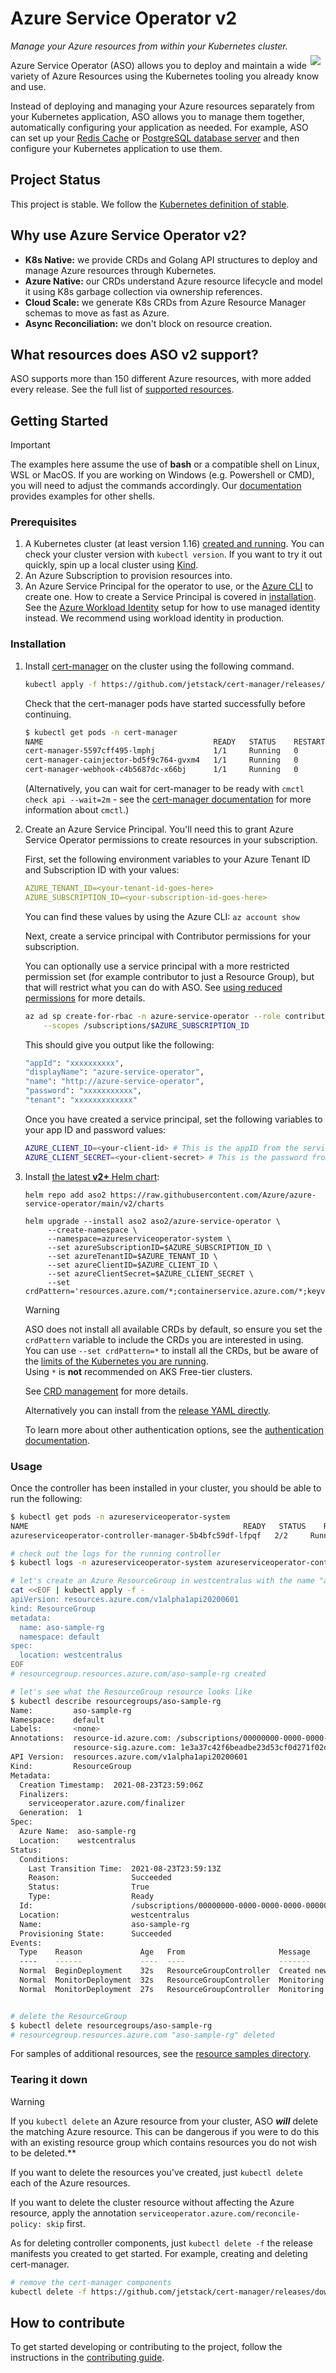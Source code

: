 # Azure Service Operator v2

*Manage your Azure resources from within your Kubernetes cluster.*

<img src="https://azure.github.io/azure-service-operator/favicons/favicon-128.png" style="float:right; margin: -8px 8px 8px 0px;"/>Azure Service Operator (ASO) allows you to deploy and maintain a wide variety of Azure Resources using the Kubernetes tooling you already know and use.

Instead of deploying and managing your Azure resources separately from your Kubernetes application, ASO allows you to manage them together, automatically configuring your application as needed. For example, ASO can set up your [Redis Cache](https://azure.github.io/azure-service-operator/reference/cache/) or [PostgreSQL database server](https://azure.github.io/azure-service-operator/reference/dbforpostgresql/) and then configure your Kubernetes application to use them.

## Project Status

This project is stable. We follow the [Kubernetes definition of stable](https://kubernetes.io/docs/reference/command-line-tools-reference/feature-gates/#feature-stages).

## Why use Azure Service Operator v2?

- **K8s Native:** we provide CRDs and Golang API structures to deploy and manage Azure resources through Kubernetes.
- **Azure Native:** our CRDs understand Azure resource lifecycle and model it using K8s garbage collection via ownership references.
- **Cloud Scale:** we generate K8s CRDs from Azure Resource Manager schemas to move as fast as Azure.
- **Async Reconciliation:** we don't block on resource creation.

## What resources does ASO v2 support?

ASO supports more than 150 different Azure resources, with more added every release. See the full list of [supported resources](https://azure.github.io/azure-service-operator/reference/).

## Getting Started

> [!IMPORTANT]
> The examples here assume the use of **bash** or a compatible shell on Linux, WSL or MacOS. If you are working on Windows (e.g. Powershell or CMD), you will need to adjust the commands accordingly. Our [documentation](https://azure.github.io/azure-service-operator/) provides examples for other shells.

### Prerequisites

1. A Kubernetes cluster (at least version 1.16) [created and running](https://kubernetes.io/docs/tutorials/kubernetes-basics/create-cluster/). You can check your cluster version with `kubectl version`. If you want to try it out quickly, spin up a local cluster using [Kind](https://kind.sigs.k8s.io).
2. An Azure Subscription to provision resources into.
3. An Azure Service Principal for the operator to use, or the [Azure CLI](https://docs.microsoft.com/en-us/cli/azure/?view=azure-cli-latest) to create one. How to create a Service Principal is covered in [installation](#installation).
   See the [Azure Workload Identity](https://azure.github.io/azure-service-operator/guide/authentication/credential-format/#azure-workload-identity) setup for how to use managed identity instead. We recommend using workload identity in production.

### Installation

1. Install [cert-manager](https://cert-manager.io/docs/installation/kubernetes/) on the cluster using the following command.

    ```bash
    kubectl apply -f https://github.com/jetstack/cert-manager/releases/download/v1.12.1/cert-manager.yaml
    ```

   Check that the cert-manager pods have started successfully before continuing.

   ```bash
   $ kubectl get pods -n cert-manager
   NAME                                      READY   STATUS    RESTARTS   AGE
   cert-manager-5597cff495-lmphj             1/1     Running   0          1m
   cert-manager-cainjector-bd5f9c764-gvxm4   1/1     Running   0          1m
   cert-manager-webhook-c4b5687dc-x66bj      1/1     Running   0          1m
   ```

   (Alternatively, you can wait for cert-manager to be ready with `cmctl check api --wait=2m` - see the [cert-manager documentation](https://cert-manager.io/docs/usage/cmctl/) for more information about `cmctl`.)

2. Create an Azure Service Principal. You'll need this to grant Azure Service Operator permissions to create resources in your subscription.

   First, set the following environment variables to your Azure Tenant ID and Subscription ID with your values:

   ```yaml
   AZURE_TENANT_ID=<your-tenant-id-goes-here>
   AZURE_SUBSCRIPTION_ID=<your-subscription-id-goes-here>
   ```

   You can find these values by using the Azure CLI: `az account show`

   Next, create a service principal with Contributor permissions for your subscription.

   You can optionally use a service principal with a more restricted permission set
   (for example contributor to just a Resource Group), but that will restrict what you can
   do with ASO. See [using reduced permissions](https://azure.github.io/azure-service-operator/guide/authentication/reducing-access/#using-a-credential-for-aso-with-reduced-permissions) for more details.

   ```bash
   az ad sp create-for-rbac -n azure-service-operator --role contributor \
       --scopes /subscriptions/$AZURE_SUBSCRIPTION_ID
   ```

   This should give you output like the following:

   ```bash
   "appId": "xxxxxxxxxx",
   "displayName": "azure-service-operator",
   "name": "http://azure-service-operator",
   "password": "xxxxxxxxxxx",
   "tenant": "xxxxxxxxxxxxx"
   ```

   Once you have created a service principal, set the following variables to your app ID and password values:

   ```bash
   AZURE_CLIENT_ID=<your-client-id> # This is the appID from the service principal we created.
   AZURE_CLIENT_SECRET=<your-client-secret> # This is the password from the service principal we created.
   ```

3. Install [the latest **v2+** Helm chart](https://github.com/Azure/azure-service-operator/tree/main/v2/charts):

   ```
   helm repo add aso2 https://raw.githubusercontent.com/Azure/azure-service-operator/main/v2/charts
   ```

   ```
   helm upgrade --install aso2 aso2/azure-service-operator \
        --create-namespace \
        --namespace=azureserviceoperator-system \
        --set azureSubscriptionID=$AZURE_SUBSCRIPTION_ID \
        --set azureTenantID=$AZURE_TENANT_ID \
        --set azureClientID=$AZURE_CLIENT_ID \
        --set azureClientSecret=$AZURE_CLIENT_SECRET \
        --set crdPattern='resources.azure.com/*;containerservice.azure.com/*;keyvault.azure.com/*;managedidentity.azure.com/*;eventhub.azure.com/*'
   ```

   > [!WARNING]
   > ASO does not install all available CRDs by default, so ensure you set the `crdPattern` variable to include the CRDs you are interested in using.  
   > You can use `--set crdPattern=*` to install all the CRDs, but be aware of the
   > [limits of the Kubernetes you are running](https://github.com/Azure/azure-service-operator/issues/2920).  
   > Using `*` is **not** recommended on AKS Free-tier clusters.
   >
   > See [CRD management](https://azure.github.io/azure-service-operator/guide/crd-management/) for more details.

   Alternatively you can install from the [release YAML directly](https://azure.github.io/azure-service-operator/guide/installing-from-yaml/).

   To learn more about other authentication options, see the [authentication documentation](https://azure.github.io/azure-service-operator/guide/authentication/).

### Usage

Once the controller has been installed in your cluster, you should be able to run the following:

```bash
$ kubectl get pods -n azureserviceoperator-system
NAME                                                READY   STATUS    RESTARTS   AGE
azureserviceoperator-controller-manager-5b4bfc59df-lfpqf   2/2     Running   0          24s

# check out the logs for the running controller
$ kubectl logs -n azureserviceoperator-system azureserviceoperator-controller-manager-5b4bfc59df-lfpqf manager 

# let's create an Azure ResourceGroup in westcentralus with the name "aso-sample-rg"
cat <<EOF | kubectl apply -f -
apiVersion: resources.azure.com/v1alpha1api20200601
kind: ResourceGroup
metadata:
  name: aso-sample-rg
  namespace: default
spec:
  location: westcentralus
EOF
# resourcegroup.resources.azure.com/aso-sample-rg created

# let's see what the ResourceGroup resource looks like
$ kubectl describe resourcegroups/aso-sample-rg
Name:         aso-sample-rg
Namespace:    default
Labels:       <none>
Annotations:  resource-id.azure.com: /subscriptions/00000000-0000-0000-0000-000000000000/resourceGroups/aso-sample-rg
              resource-sig.azure.com: 1e3a37c42f6beadbe23d53cf0d271f02d2805d6e295a7e13d5f07bda1fc5b800
API Version:  resources.azure.com/v1alpha1api20200601
Kind:         ResourceGroup
Metadata:
  Creation Timestamp:  2021-08-23T23:59:06Z
  Finalizers:
    serviceoperator.azure.com/finalizer
  Generation:  1
Spec:
  Azure Name:  aso-sample-rg
  Location:    westcentralus
Status:
  Conditions:
    Last Transition Time:  2021-08-23T23:59:13Z
    Reason:                Succeeded
    Status:                True
    Type:                  Ready
  Id:                      /subscriptions/00000000-0000-0000-0000-000000000000/resourceGroups/aso-sample-rg
  Location:                westcentralus
  Name:                    aso-sample-rg
  Provisioning State:      Succeeded
Events:
  Type    Reason             Age   From                     Message
  ----    ------             ----  ----                     -------
  Normal  BeginDeployment    32s   ResourceGroupController  Created new deployment to Azure with ID "/subscriptions/00000000-0000-0000-0000-000000000000/providers/Microsoft.Resources/deployments/k8s_1629763146_19a8f8c2-046e-11ec-8e54-3eec50af7c79"
  Normal  MonitorDeployment  32s   ResourceGroupController  Monitoring Azure deployment ID="/subscriptions/00000000-0000-0000-0000-000000000000/providers/Microsoft.Resources/deployments/k8s_1629763146_19a8f8c2-046e-11ec-8e54-3eec50af7c79", state="Accepted"
  Normal  MonitorDeployment  27s   ResourceGroupController  Monitoring Azure deployment ID="/subscriptions/00000000-0000-0000-0000-000000000000/providers/Microsoft.Resources/deployments/k8s_1629763146_19a8f8c2-046e-11ec-8e54-3eec50af7c79", state="Succeeded"


# delete the ResourceGroup
$ kubectl delete resourcegroups/aso-sample-rg
# resourcegroup.resources.azure.com "aso-sample-rg" deleted
```

For samples of additional resources, see the [resource samples directory](https://github.com/Azure/azure-service-operator/tree/main/v2/samples).

### Tearing it down

> [!WARNING]
> If you `kubectl delete` an Azure resource from your cluster, ASO ***will*** delete the matching Azure resource. This can
> be dangerous if you were to do this with an existing resource group which contains resources you do not wish to be deleted.**

If you want to delete the resources you've created, just `kubectl delete` each of the Azure
resources.

If you want to delete the cluster resource without affecting the Azure resource, apply the annotation `serviceoperator.azure.com/reconcile-policy: skip` first.

As for deleting controller components, just `kubectl delete -f` the release manifests you created
to get started. For example, creating and deleting cert-manager.

```bash
# remove the cert-manager components
kubectl delete -f https://github.com/jetstack/cert-manager/releases/download/v1.12.1/cert-manager.yaml
```

## How to contribute

To get started developing or contributing to the project, follow the instructions in the [contributing guide](https://azure.github.io/azure-service-operator/contributing/).
